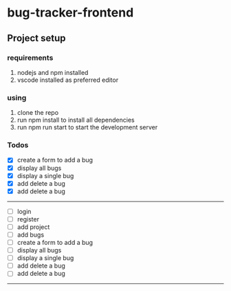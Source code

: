 # bug-tracker-frontend

## Project setup

### requirements

1. nodejs and npm installed
2. vscode installed as preferred editor

### using
1. clone the repo
2. run npm install to install all dependencies
3. run npm run start to start the development server


### Todos
- [X] create a form to add a bug
- [X] display all bugs
- [X] display a single bug
- [X] add delete a bug
- [X] add delete a bug
___________________________________

- [ ] login
- [ ] register
- [ ] add project
- [ ] add bugs
- [ ] create a form to add a bug
- [ ] display all bugs
- [ ] display a single bug
- [ ] add delete a bug
- [ ] add delete a bug

____________________________________


